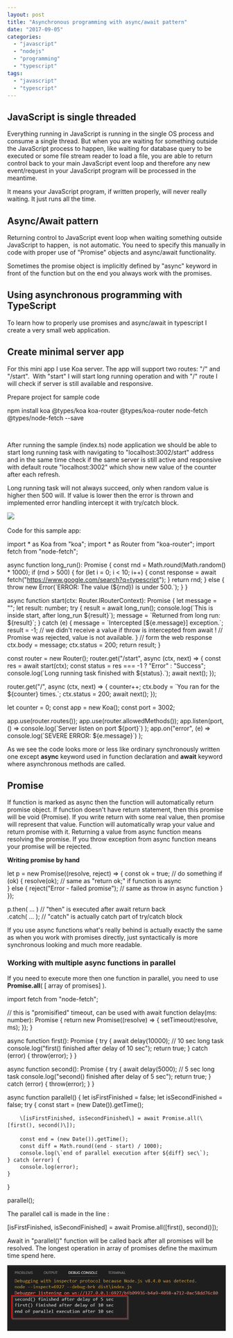 ```yaml
---
layout: post
title: "Asynchronous programming with async/await pattern"
date: "2017-09-05"
categories: 
  - "javascript"
  - "nodejs"
  - "programming"
  - "typescript"
tags: 
  - "javascript"
  - "typescript"
---
```


## JavaScript is single threaded

Everything running in JavaScript is running in the single OS process and consume a single thread. But when you are waiting for something outside the JavaScript process to happen, like waiting for database query to be executed or some file stream reader to load a file, you are able to return control back to your main JavaScript event loop and therefore any new event/request in your JavaScript program will be processed in the meantime.

It means your JavaScript program, if written properly, will never really waiting. It just runs all the time.

## Async/Await pattern

Returning control to JavaScript event loop when waiting something outside JavaScript to happen,  is not automatic. You need to specify this manually in code with proper use of "Promise" objects and async/await functionality.

Sometimes the promise object is implicitly defined by "async" keyword in front of the function but on the end you always work with the promises.

## Using asynchronous programming with TypeScript

To learn how to properly use promises and async/await in typescript I create a very small web application.

## Create minimal server app

For this mini app I use Koa server. The app will support two routes: "/" and "/start".  With "start" I will start long running operation and with "/" route I will check if server is still available and responsive.

Prepare project for sample code

npm install koa @types/koa koa-router @types/koa-router node-fetch @types/node-fetch --save

 

After running the sample (index.ts) node application we should be able to start long running task with navigating to "localhost:3002/start" address and in the same time check if the same server is still active and responsive with default route "localhost:3002" which show new value of the counter after each refresh.

Long running task will not always succeed, only when random value is higher then 500 will. If value is lower then the error is thrown and implemented error handling intercept it with try/catch block.

[![](assets/images/2017-09-05-21_49_56-Asynchronous-programming-with-async_await-pattern-–-Bisaga-Blog-300x119.png)](http://bisaga.com/blog/wp-content/uploads/2017/09/2017-09-05-21_49_56-Asynchronous-programming-with-async_await-pattern-–-Bisaga-Blog.png)

Code for this sample app:

import \* as Koa from "koa";
import \* as Router from "koa-router";
import fetch from "node-fetch";

async function long\_run(): Promise<number> {
    const rnd = Math.round(Math.random() \* 1000);
    if (rnd > 500) {
        for (let i = 0; i < 10; i++) {
            const response = await fetch("https://www.google.com/search?q=typescript");
        }
        return rnd;
    } else {
        throw new Error(\`ERROR: The value (${rnd}) is under 500.\`);
    }
}

async function start(ctx: Router.IRouterContext): Promise<number> {
    let message = "";
    let result: number;
    try {
        result = await long\_run();
        console.log(\`This is inside start, after long\_run ${result}\`);
        message = \`Returned from long run: ${result}\`;
    } catch (e) {
        message = \`Intercepted \[${e.message}\] exception.\`;
        result  = -1;   // we didn't receive a value if throw is intercepted from await !
                        // Promise was rejected, value is not available.
    }
    // form the web response
    ctx.body = message;
    ctx.status = 200;
    return result;
}

const router = new Router();
router.get("/start", async (ctx, next) => {
    const res = await start(ctx);
    const status = res === -1 ? "Error" : "Success";
    console.log(\`Long running task finished with ${status}.\`);
    await next();
});

router.get("/", async (ctx, next) => {
    counter++;
    ctx.body = \`You ran for the ${counter} times.\`;
    ctx.status = 200;
    await next();
});

let counter = 0;
const app = new Koa();
const port = 3002;

app.use(router.routes());
app.use(router.allowedMethods());
app.listen(port, () => console.log(\`Server listen on port ${port}\`) );
app.on("error", (e) => console.log(\`SEVERE ERROR: ${e.message}\`) );

As we see the code looks more or less like ordinary synchronously written one except **async** keyword used in function declaration and **await** keyword where asynchronous methods are called.

## Promise

If function is marked as async then the function will automatically return promise object. If function doesn't have return statement, then this promise will be void (Promise<void>). If you write return with some real value, then promise will represent that value. Function will automatically wrap your value and return promise with it. Returning a value from async function means resolving the promise. If you throw exception from async function means your promise will be rejected.

**Writing promise by hand**

let p = new Promise((resolve, reject) => {
    const ok = true; // do something 
    if (ok) {
        resolve(ok);  // same as "return ok;" if function is async  
    } else {
        reject("Error - failed promise"); // same as throw in async function
    }
});

p.then( ... )    // "then" is executed after await return back  
 .catch( ... );  // "catch" is actually catch part of try/catch block

If you use async functions what's really behind is actually exactly the same as when you work with promises directly, just syntactically is more synchronous looking and much more readable.

### Working with multiple async functions in parallel

If you need to execute more then one function in parallel, you need to use **Promise.all**( \[ array of promises\] ).

import fetch from "node-fetch";

// this is "promisified" timeout, can be used with await
function delay(ms: number): Promise<void> {
    return new Promise((resolve) => {
        setTimeout(resolve, ms);
    });
}

async function first(): Promise<boolean> {
    try {
        await delay(10000); // 10 sec long task 
        console.log("first() finished after delay of 10 sec");
        return true;
    } catch (error) {
        throw(error);
    }
}

async function second(): Promise<boolean> {
    try {
        await delay(5000); // 5 sec long task 
        console.log("second() finished after delay of 5 sec");
        return true;
    } catch (error) {
        throw(error);
    }
}

async function parallel() {
    let isFirstFinished = false;
    let isSecondFinished = false;
    try {
        const start = (new Date()).getTime();

        \[isFirstFinished, isSecondFinished\] = await Promise.all(\[first(), second()\]);

        const end = (new Date()).getTime();
        const diff = Math.round((end - start) / 1000);
        console.log(\`end of parallel execution after ${diff} sec\`);
    } catch (error) {
        console.log(error);
    }
}

parallel();

The parallel call is made in the line :

\[isFirstFinished, isSecondFinished\] = await Promise.all(\[first(), second()\]);

Await in "parallel()" function will be called back after all promises will be resolved. The longest operation in array of promises define the maximum time spend here.

[![](assets/images/2017-09-06-22_19_06-index.ts-—-promises-—-Visual-Studio-Code.png)](http://bisaga.com/blog/wp-content/uploads/2017/09/2017-09-06-22_19_06-index.ts-—-promises-—-Visual-Studio-Code.png)
